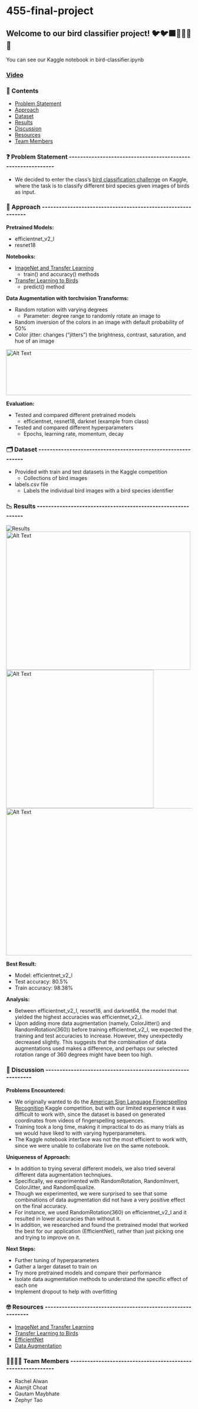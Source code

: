 # 455-final-project

## Welcome to our bird classifier project! 🐦🐦‍⬛🐥🦆🦅🦉

You can see our Kaggle notebook in bird-classifier.ipynb

### [Video](https://washington.zoom.us/rec/play/1ItdNdfXBQ5TZxaUZB-Wbwet0F947fXXPcoM3jWfdd4bF5GuIL2R7joAiDhNyoRHM43I5z6DUgSwECpO.0uyjmT7yHKNUq-Zx?autoplay=true&startTime=1686105507000)

### 📝 Contents
* [Problem Statement](#problem-statement)
* [Approach](#approach)
* [Dataset](#dataset)
* [Results](#results)
* [Discussion](#discussion)
* [Resources](#resources)
* [Team Members](#team)

### ❓ Problem Statement ------------------------------------------------------------ <a name="problem-statement"></a>
* We decided to enter the class’s [bird classification challenge](https://www.kaggle.com/competitions/birds23sp) on Kaggle, where the task is to classify different bird species given images of birds as input.

### 🤔 Approach ------------------------------------------------------------ <a name="approach"></a>
**Pretrained Models:**
* efficientnet_v2_l
* resnet18

**Notebooks:**
* [ImageNet and Transfer Learning](https://colab.research.google.com/drive/1EBz4feoaUvz-o_yeMI27LEQBkvrXNc_4?usp=sharing)
  * train() and accuracy() methods
* [Transfer Learning to Birds](https://colab.research.google.com/drive/1kHo8VT-onDxbtS3FM77VImG35h_K_Lav?usp=sharing)
  * predict() method

**Data Augmentation with torchvision Transforms:**
* Random rotation with varying degrees
  * Parameter: degree range to randomly rotate an image to
* Random inversion of the colors in an image with default probability of 50%
* Color jitter: changes (“jitters”) the brightness, contrast, saturation, and hue of an image

<img src="./random-rotations.png" alt="Alt Text" width="700" height="125">

**Evaluation:**
* Tested and compared different pretrained models
  * efficientnet, resnet18, darknet (example from class)
* Tested and compared different hyperparameters
  * Epochs, learning rate, momentum, decay

### 🗂 Dataset ------------------------------------------------------------ <a name="dataset"></a>
* Provided with train and test datasets in the Kaggle competition
  * Collections of bird images
* labels.csv file
  * Labels the individual bird images with a bird species identifier

### 📉 Results ------------------------------------------------------------ <a name="results"></a>
![Results](./results-table.png)
<img src="./efficientnet-plot.png" alt="Alt Text" width="500" height="375">
<img src="./resnet-plot.png" alt="Alt Text" width="400" height="375">
<img src="./decay-results.png" alt="Alt Text" width="900" height="400">

**Best Result:**
* Model: efficientnet_v2_l
* Test accuracy: 80.5%
* Train accuracy: 98.38%

**Analysis:**
* Between efficientnet_v2_l, resnet18, and darknet64, the model that yielded the highest accuracies was efficientnet_v2_l.
* Upon adding more data augmentation (namely, ColorJitter() and RandomRotation(360)) before training efficientnet_v2_l, we expected the training and test accuracies to increase. However, they unexpectedly decreased slightly. This suggests that the combination of data augmentations used makes a difference, and perhaps our selected rotation range of 360 degrees might have been too high.

### 📝 Discussion ------------------------------------------------------------ <a name="discussion"></a>
**Problems Encountered:**
* We originally wanted to do the [American Sign Language Fingerspelling Recognition](https://www.kaggle.com/competitions/asl-fingerspelling/overview) Kaggle competition, but with our limited experience it was difficult to work with, since the dataset is based on generated coordinates from videos of fingerspelling sequences.
* Training took a long time, making it impractical to do as many trials as we would have liked to with varying hyperparameters.
* The Kaggle notebook interface was not the most efficient to work with, since we were unable to collaborate live on the same notebook.

**Uniqueness of Approach:**
* In addition to trying several different models, we also tried several different data augmentation technqiues.
* Specifically, we experimented with RandomRotation, RandomInvert, ColorJitter, and RandomEqualize.
* Though we experimented, we were surprised to see that some combinations of data augmentation did not have a very positive effect on the final accuracy.
 * For instance, we used RandomRotation(360) on efficientnet_v2_l and it resulted in lower accuracies than without it.
* In addition, we researched and found the pretrained model that worked the best for our application (EfficientNet), rather than just picking one and trying to improve on it.

**Next Steps:**
* Further tuning of hyperparameters
* Gather a larger dataset to train on
* Try more pretrained models and compare their performance
* Isolate data augmentation methods to understand the specific effect of each one
* Implement dropout to help with overfitting

### 🤓 Resources ------------------------------------------------------------ <a name="resources"></a>
* [ImageNet and Transfer Learning](https://colab.research.google.com/drive/1EBz4feoaUvz-o_yeMI27LEQBkvrXNc_4?usp=sharing)
* [Transfer Learning to Birds](https://colab.research.google.com/drive/1kHo8VT-onDxbtS3FM77VImG35h_K_Lav?usp=sharing)
* [EfficientNet](https://pytorch.org/hub/nvidia_deeplearningexamples_efficientnet/)
* [Data Augmentation](https://pytorch.org/vision/stable/transforms.html)

### 👩‍💻👨‍💻 Team Members ------------------------------------------------------------ <a name="team"></a>
* Rachel Alwan
* Alamjit Choat
* Gautam Maybhate
* Zephyr Tao



